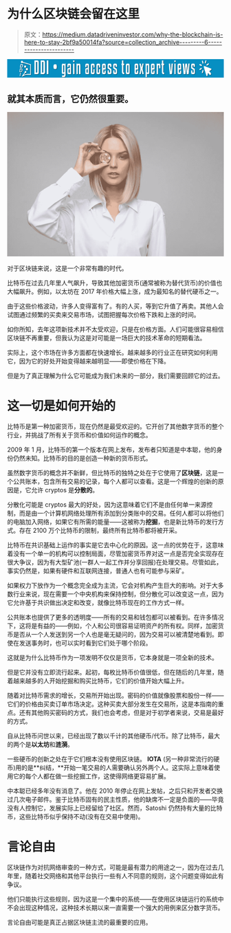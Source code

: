 # 为什么区块链会留在这里

> 原文：<https://medium.datadriveninvestor.com/why-the-blockchain-is-here-to-stay-2bf9a50014fa?source=collection_archive---------6----------------------->

[![](img/603795cd1ae2bb67dfa11effb18bbfe3.png)](http://www.track.datadriveninvestor.com/1B9E)

## 就其本质而言，它仍然很重要。

![](img/a5fcf6c4b9a6563cf86f2adec7d7ec41.png)

对于区块链来说，这是一个非常有趣的时代。

比特币在过去几年里人气飙升，导致其他加密货币(通常被称为替代货币)的价值也大幅飙升。例如，以太坊在 2017 年价格大幅上涨，成为最知名的替代硬币之一。

由于这些价格波动，许多人变得富有了。有的人买，等到它升值了再卖。其他人会试图通过频繁的买卖来交易市场，试图把握每次价格下跌和上涨的时间。

如你所知，去年这项新技术并不太受欢迎，只是在价格方面。人们可能很容易相信区块链不再重要，但我认为这是对可能是一场巨大的技术革命的短期看法。

实际上，这个市场在许多方面都在快速增长。越来越多的行业正在研究如何利用它，因为它的好处开始变得越来越明显——即使价格在下降。

但是为了真正理解为什么它可能成为我们未来的一部分，我们需要回顾它的过去。

# 这一切是如何开始的

比特币是第一种加密货币，现在仍然是最受欢迎的。它开创了其他数字货币的整个行业，并挑战了所有关于货币和价值如何运作的概念。

2009 年 1 月，比特币的第一个版本在网上发布，发布者只知道是中本聪，他的身份仍然未知。比特币的目的是创造一种新的货币形式。

虽然数字货币的概念并不新鲜，但比特币的独特之处在于它使用了**区块链**，这是一个公共账本，包含所有交易的记录，每个人都可以查看。这是一个辉煌的创新的原因是，它允许 cryptos 是**分散的**。

分散化可能是 cryptos 最大的好处，因为这意味着它们不是由任何单一来源控制，而是由一个计算机网络处理所有添加到分类账中的交易。任何人都可以将他们的电脑加入网络，如果它有所需的能量——这被称为**挖掘**，也是新比特币的发行方式。存在 2100 万个比特币的限制，最终所有比特币都将被开采。

比特币在共识基础上运作的事实是它去中心化的原因。这一点的优势在于，这意味着没有一个单一的机构可以控制局面，尽管加密货币界对这一点是否完全实现存在很大争议，因为有大型矿池(一群人一起工作并分享回报)在处理交易。尽管如此，事实仍然是，如果有硬件和互联网连接，普通人也有可能参与采矿。

如果权力下放作为一个概念完全成为主流，它会对机构产生巨大的影响。对于大多数行业来说，现在需要一个中央机构来保持控制，但分散化可以改变这一点，因为它允许基于共识做出决定和改变，就像比特币现在的工作方式一样。

公共账本也提供了更多的透明度——所有的交易和钱包都可以被看到。在许多情况下，这将是有益的——例如，个人和公司很容易证明资产的所有权。同样，加密货币是否从一个人发送到另一个人也是毫无疑问的，因为交易可以被清楚地看到。即使在发送事务时，也可以实时看到它们处于哪个阶段。

这就是为什么比特币作为一项发明不仅仅是货币，它本身就是一项全新的技术。

但是它并没有立即流行起来。起初，每枚比特币价值很低，但在随后的几年里，随着越来越多的人开始挖掘和购买比特币，它们的价值开始大幅上升。

随着对比特币需求的增长，交易所开始出现。密码的价值就像股票和股份一样——它们的价格由买卖订单市场决定。这种买卖大部分发生在交易所，这是本指南的重点。还有其他购买密码的方式，我们也会考虑，但是对于初学者来说，交易是最好的方式。

自从比特币问世以来，已经出现了数以千计的其他硬币/代币。除了比特币，最大的两个是**以太坊**和**涟漪**。

一些硬币的创新之处在于它们根本没有使用区块链。 **IOTA** (另一种非常流行的硬币)用的是**纠结，**开始一笔交易的人需要确认另外两个人。这实际上意味着使用它的每个人都在做一些挖掘工作，这使得网络更容易扩展。

中本聪已经多年没有消息了。他在 2010 年停止在网上发帖，之后只和开发者交换过几次电子邮件。鉴于比特币固有的民主性质，他的缺席不一定是负面的——毕竟没有人控制它，发展实际上已经留给了社区。然而，Satoshi 仍然持有大量的比特币，这些比特币似乎保持不动(没有在交易中使用)。

# 言论自由

区块链作为对抗网络审查的一种方式，可能是最有潜力的用途之一，因为在过去几年里，随着社交网络和其他平台执行一些有人不同意的规则，这个问题变得如此有争议。

他们只能执行这些规则，因为这是一个集中的系统——在使用区块链运行的系统中不会出现这种情况，这种技术长期以来一直需要一个强大的用例来区分数字货币。

言论自由可能是真正占据区块链主流的最重要的应用。